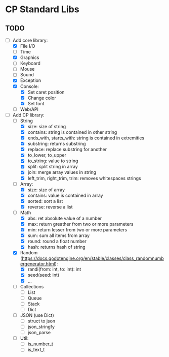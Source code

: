# CP Standard Libs
 
## TODO
- [ ] Add core library:
    - [X] File I/O
    - [ ] Time
    - [X] Graphics
    - [ ] Keyboard
    - [ ] Mouse
    - [ ] Sound
    - [X] Exception
    - [X] Console:
        - [X] Set caret position
        - [X] Change color
        - [X] Set font
    - [ ] Web/API
- [ ] Add CP library:
    - [ ] String
        - [X] size: size of string
        - [X] contains: string is contained in other string
        - [X] ends_with, starts_with: string is contained in extremities
        - [X] substring: returns substring
        - [X] replace: replace substring for another
        - [X] to_lower, to_upper
        - [X] to_string: value to string
        - [X] split: split string in array
        - [X] join: merge array values in string
        - [X] left_trim, right_trim, trim: removes whitespaces strings
    - [ ] Array:
        - [X] size: size of array
        - [X] contains: value is contained in array
        - [X] sorted: sort a list
        - [X] reverse: reverse a list
    - [ ] Math
        - [X] abs: ret absolute value of a number
        - [X] max: return greather from two or more parameters
        - [X] min: return lesser from two or more parameters
        - [X] sum: sum all items from array
        - [X] round: round a float number
        - [X] hash: returns hash of string
    - [X] Random (https://docs.godotengine.org/en/stable/classes/class_randomnumbergenerator.html):
        - [X] randi(from: int, to: int): int
        - [X] seed(seed: int)
        - [X] ...
    - [ ] Collections
        - [ ] List
        - [ ] Queue
        - [ ] Stack
        - [ ] Dict
    - [ ] JSON (use Dict)
        - [ ] struct to json
        - [ ] json_stringfy
        - [ ] json_parse
    - [ ] Util:
        - [ ] is_number_t
        - [ ] is_text_t